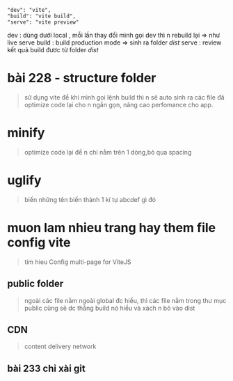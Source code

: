     "dev": "vite",
    "build": "vite build",
    "serve": "vite preview"

dev : dùng dưới local , mỗi lần thay đổi mình gọi dev thì n rebuild lại => như live serve
build : build production mode => sinh ra folder _dist_
serve : review kết quả build đươc từ folder _dist_

# bài 228 - structure folder

> sử dụng vite để khi mình goi lệnh build thì n sẽ auto sinh ra các file đã optimize code lại cho n ngắn gọn, nâng cao perfomance cho app.

# minify

> optimize code lại để n chỉ nằm trên 1 dòng,bỏ qua spacing

# uglify

> biến những tên biến thành 1 kí tự abcdef gì đó

# muon lam nhieu trang hay them file config vite

> tim hieu Config multi-page for ViteJS

## public folder

> ngoài các file nằm ngoài global đc hiểu, thì các file nằm trong thư mục public cũng sẽ dc thằng build nó hiểu và xách n bỏ vào dist

## CDN

> content delivery network

## bài 233 chỉ xài git
